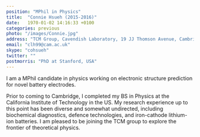 ```yaml
---
position: "MPhil in Physics"
title:  "Connie Hsueh (2015-2016)"
date:   1970-01-02 14:16:33 +0100
categories: previous
photo: "/images/Connie.jpg"
address: "TCM Group, Cavendish Laboratory, 19 JJ Thomson Avenue, Cambridge, CB3 0HE"
email: "clh99@cam.ac.uk"
skype: "cohsueh"
twitter: ""
postmorris: "PhD at Stanford, USA"
---
```

I am a MPhil candidate in physics working on electronic structure prediction for novel battery electrodes.

Prior to coming to Cambridge, I completed my BS in Physics at the California Institute of Technology in the US. My research experience up to this point has been diverse and somewhat undirected, including biochemical diagnostics, defence technologies, and iron-cathode lithium-ion batteries. I am pleased to be joining the TCM group to explore the frontier of theoretical physics. 
